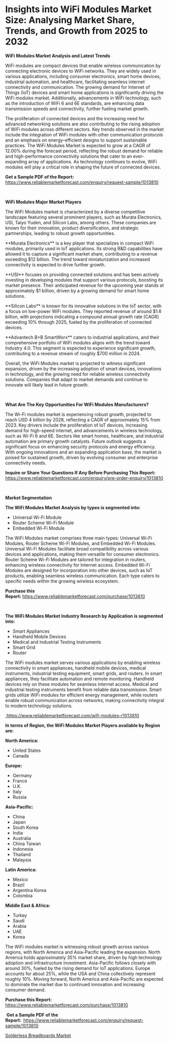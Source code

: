 <p><h1>Insights into WiFi Modules Market Size: Analysing Market Share, Trends, and Growth from 2025 to 2032</h1></p><p><strong>WiFi Modules Market Analysis and Latest Trends</strong></p>
<p><p>WiFi modules are compact devices that enable wireless communication by connecting electronic devices to WiFi networks. They are widely used in various applications, including consumer electronics, smart home devices, industrial automation, and healthcare, facilitating seamless internet connectivity and communication. The growing demand for Internet of Things (IoT) devices and smart home applications is significantly driving the WiFi modules market. Additionally, advancements in WiFi technology, such as the introduction of WiFi 6 and 6E standards, are enhancing data transmission speeds and connectivity, further fueling market growth.</p><p>The proliferation of connected devices and the increasing need for advanced networking solutions are also contributing to the rising adoption of WiFi modules across different sectors. Key trends observed in the market include the integration of WiFi modules with other communication protocols and an emphasis on energy-efficient designs to support sustainable practices. The WiFi Modules Market is expected to grow at a CAGR of 12.00% during the forecast period, reflecting the robust demand for reliable and high-performance connectivity solutions that cater to an ever-expanding array of applications. As technology continues to evolve, WiFi modules will play a critical role in shaping the future of connected devices.</p></p>
<p><strong>Get a Sample PDF of the Report:&nbsp;</strong> <a href="https://www.reliablemarketforecast.com/enquiry/request-sample/1013810?utm_campaign=2011&utm_medium=2&utm_source=Github&utm_content=ia&utm_term=10022025&utm_id=wifi-modules">https://www.reliablemarketforecast.com/enquiry/request-sample/1013810</a></p>
<p>&nbsp;</p>
<p><strong>WiFi Modules Major Market Players</strong></p>
<p><p>The WiFi Modules market is characterized by a diverse competitive landscape featuring several prominent players, such as Murata Electronics, USI, Taiyo Yuden, and Silicon Labs, among others. These companies are known for their innovation, product diversification, and strategic partnerships, leading to robust growth opportunities.</p><p>**Murata Electronics** is a key player that specializes in compact WiFi modules, primarily used in IoT applications. Its strong R&D capabilities have allowed it to capture a significant market share, contributing to a revenue exceeding $12 billion. The trend toward miniaturization and increased connectivity is expected to drive further growth.</p><p>**USI** focuses on providing connected solutions and has been actively investing in developing modules that support various protocols, boosting its market presence. Their anticipated revenue for the upcoming year stands at approximately $1 billion, driven by a growing demand for smart home solutions.</p><p>**Silicon Labs** is known for its innovative solutions in the IoT sector, with a focus on low-power WiFi modules. They reported revenue of around $1.6 billion, with projections indicating a compound annual growth rate (CAGR) exceeding 10% through 2025, fueled by the proliferation of connected devices.</p><p>**Advantech B+B SmartWorx** caters to industrial applications, and their comprehensive portfolio of WiFi modules aligns with the trend toward Industry 4.0. This segment is expected to experience significant growth, contributing to a revenue stream of roughly $700 million in 2024.</p><p>Overall, the WiFi Modules market is projected to witness significant expansion, driven by the increasing adoption of smart devices, innovations in technology, and the growing need for reliable wireless connectivity solutions. Companies that adapt to market demands and continue to innovate will likely lead in future growth.</p></p>
<p>&nbsp;</p>
<p><strong>What Are The Key Opportunities For WiFi Modules Manufacturers?</strong></p>
<p><p>The Wi-Fi modules market is experiencing robust growth, projected to reach USD 4 billion by 2028, reflecting a CAGR of approximately 15% from 2023. Key drivers include the proliferation of IoT devices, increasing demand for high-speed internet, and advancements in wireless technology, such as Wi-Fi 6 and 6E. Sectors like smart homes, healthcare, and industrial automation are primary growth catalysts. Future outlook suggests a significant focus on enhancing security protocols and energy efficiency. With ongoing innovations and an expanding application base, the market is poised for sustained growth, driven by evolving consumer and enterprise connectivity needs.</p></p>
<p><strong>Inquire or Share Your Questions If Any Before Purchasing This Report:</strong> <a href="https://www.reliablemarketforecast.com/enquiry/pre-order-enquiry/1013810?utm_campaign=2011&utm_medium=2&utm_source=Github&utm_content=ia&utm_term=10022025&utm_id=wifi-modules">https://www.reliablemarketforecast.com/enquiry/pre-order-enquiry/1013810</a></p>
<p>&nbsp;</p>
<p><strong>Market Segmentation</strong></p>
<p><strong>The WiFi Modules Market Analysis by types is segmented into:</strong></p>
<p><ul><li>Universal Wi-Fi Module</li><li>Router Scheme Wi-Fi Module</li><li>Embedded Wi-Fi Module</li></ul></p>
<p><p>The WiFi Modules market comprises three main types: Universal Wi-Fi Modules, Router Scheme Wi-Fi Modules, and Embedded Wi-Fi Modules. Universal Wi-Fi Modules facilitate broad compatibility across various devices and applications, making them versatile for consumer electronics. Router Scheme Wi-Fi Modules are tailored for integration in routers, enhancing wireless connectivity for Internet access. Embedded Wi-Fi Modules are designed for incorporation into other devices, such as IoT products, enabling seamless wireless communication. Each type caters to specific needs within the growing wireless ecosystem.</p></p>
<p><strong>Purchase this Report:&nbsp;</strong><a href="https://www.reliablemarketforecast.com/purchase/1013810?utm_campaign=2011&utm_medium=2&utm_source=Github&utm_content=ia&utm_term=10022025&utm_id=wifi-modules">https://www.reliablemarketforecast.com/purchase/1013810</a></p>
<p>&nbsp;</p>
<p><strong>The WiFi Modules Market Industry Research by Application is segmented into:</strong></p>
<p><ul><li>Smart Appliances</li><li>Handheld Mobile Devices</li><li>Medical and Industrial Testing Instruments</li><li>Smart Grid</li><li>Router</li></ul></p>
<p><p>The WiFi modules market serves various applications by enabling wireless connectivity in smart appliances, handheld mobile devices, medical instruments, industrial testing equipment, smart grids, and routers. In smart appliances, they facilitate automation and remote monitoring. Handheld devices rely on these modules for seamless internet access. Medical and industrial testing instruments benefit from reliable data transmission. Smart grids utilize WiFi modules for efficient energy management, while routers enable robust communication across networks, making connectivity integral to modern technology solutions.</p></p>
<p><a href="https://www.reliablemarketforecast.com/wifi-modules-r1013810?utm_campaign=2011&utm_medium=2&utm_source=Github&utm_content=ia&utm_term=10022025&utm_id=wifi-modules">&nbsp;https://www.reliablemarketforecast.com/wifi-modules-r1013810</a></p>
<p><strong>In terms of Region, the WiFi Modules Market Players available by Region are:</strong></p>
<p>
    <p> <strong> North America: </strong>
        <ul>
            <li>United States</li>
            <li>Canada</li>
        </ul>
        </p> 
    <p> <strong> Europe: </strong>
        <ul>
            <li>Germany</li>
            <li>France</li>
            <li>U.K.</li>
            <li>Italy</li>
            <li>Russia</li>
        </ul>
        </p> 
    <p> <strong> Asia-Pacific: </strong>
        <ul>
            <li>China</li>
            <li>Japan</li>
            <li>South Korea</li>
            <li>India</li>
            <li>Australia</li>
            <li>China Taiwan</li>
            <li>Indonesia</li>
            <li>Thailand</li>
            <li>Malaysia</li>
        </ul>
        </p> 
    <p> <strong> Latin America: </strong>
        <ul>
            <li>Mexico</li>
            <li>Brazil</li>
            <li>Argentina Korea</li>
            <li>Colombia</li>
        </ul>
        </p> 
    <p> <strong> Middle East & Africa: </strong>
        <ul>
            <li>Turkey</li>
            <li>Saudi</li>
            <li>Arabia</li>
            <li>UAE</li>
            <li>Korea</li>
        </ul>
    </p>
    </p>
<p><p>The WiFi modules market is witnessing robust growth across various regions, with North America and Asia-Pacific leading the expansion. North America holds approximately 35% market share, driven by high technology adoption and infrastructure investment. Asia-Pacific follows closely with around 30%, fueled by the rising demand for IoT applications. Europe accounts for about 25%, while the USA and China collectively represent roughly 10%. Moving forward, North America and Asia-Pacific are expected to dominate the market due to continued innovation and increasing consumer demand.</p></p>
<p><strong>Purchase this Report: </strong><a href="https://www.reliablemarketforecast.com/purchase/1013810?utm_campaign=2011&utm_medium=2&utm_source=Github&utm_content=ia&utm_term=10022025&utm_id=wifi-modules">https://www.reliablemarketforecast.com/purchase/1013810</a></p>
<p>&nbsp;<strong>Get a Sample PDF of the Report:&nbsp;&nbsp;</strong><a href="https://www.reliablemarketforecast.com/enquiry/request-sample/1013810?utm_campaign=2011&utm_medium=2&utm_source=Github&utm_content=ia&utm_term=10022025&utm_id=wifi-modules">https://www.reliablemarketforecast.com/enquiry/request-sample/1013810</a></p>
<p><strong></strong></p>
<p><p><a href="https://github.com/ChiragRp1/Market-Research-Report-List-7/blob/main/solderless-breadboards-market.md?utm_campaign=2011&utm_medium=2&utm_source=Github&utm_content=ia&utm_term=10022025&utm_id=wifi-modules">Solderless Breadboards Market</a></p></p>
